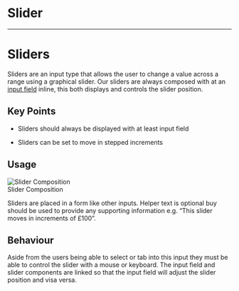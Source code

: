 
# Slider

---

# Sliders

Sliders are an input type that allows the user to change a value across a range using a graphical slider. Our sliders are always composed with at an [input field]() inline, this both displays and controls the slider position.

## Key Points

- Sliders should always be displayed with at least input field

- Sliders can be set to move in stepped increments

## Usage

  
![Slider Composition](https://studio-assets.supernova.io/design-systems/16150/da8c6de4-41f4-44a8-9386-9cc105c3cbbb.png?Expires=1980201600&Policy=eyJTdGF0ZW1lbnQiOlt7IlJlc291cmNlIjoiaHR0cHM6Ly9zdHVkaW8tYXNzZXRzLnN1cGVybm92YS5pby9kZXNpZ24tc3lzdGVtcy8xNjE1MC9kYThjNmRlNC00MWY0LTQ0YTgtOTM4Ni05Y2MxMDVjM2NiYmIucG5nIiwiQ29uZGl0aW9uIjp7IkRhdGVMZXNzVGhhbiI6eyJBV1M6RXBvY2hUaW1lIjoxOTgwMjAxNjAwfX19XX0_&Signature=N4bFpxWq6VMJl3VTuqjsIhgOHUIkSCy1jciWUR9e-FzdRUiBmzBoM-FLMEWCaUBzgG1TroFlIpw~jeXRLuLhDIJQZcmy659dIZjdWftMawgYb74uIdzeU~vzUTwmZwd16IieQXxlaIC1668IsssjRTpm1odf59tPndemFr8HMUnzH3-mfo632fXVGyb0mJNb6rbdDIZwg86ygXg5UEKl1sH0VFXme~qUckS7Rdfe9oDlTm~HcTsHIic2iAsXNPptpUnSyAAKo8Q6IXglhWZprKUGYChvdhWuEbAqckSptb9CVQm0U8DvaNhynFtSKICoIlhJubXdIpMf3tXr4iu7AA__&Key-Pair-Id=APKAJGK34LCCAUR7N6LA)  
Slider Composition  


Sliders are placed in a form like other inputs. Helper text is optional buy should be used to provide any supporting information e.g. “This slider moves in increments of £100”.

## Behaviour

Aside from the users being able to select or tab into this input they must be able to control the slider with a mouse or keyboard. The input field and slider components are linked so that the input field will adjust the slider position and visa versa.